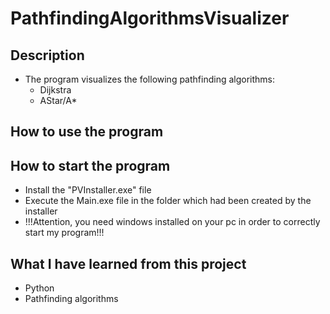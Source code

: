 # PathfindingAlgorithmsVisualizer

## Description

- The program visualizes the following pathfinding algorithms:
  - Dijkstra
  - AStar/A*

## How to use the program

## How to start the program
 
- Install the "PVInstaller.exe" file
- Execute the Main.exe file in the folder which had been created by the installer
- !!!Attention, you need windows installed on your pc in order to correctly start my program!!!

## What I have learned from this project

- Python
- Pathfinding algorithms
